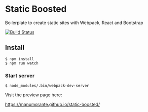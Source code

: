 # Static Boosted

Boilerplate to create static sites with Webpack, React and Bootstrap

[![Build Status](https://travis-ci.org/manumorante/static-boosted.svg?branch=master)](https://travis-ci.org/manumorante/static-boosted)

## Install

```
$ npm install
$ npm run watch
```

### Start server

```
$ node_modules/.bin/webpack-dev-server
```

Visit the preview page here:

https://manumorante.github.io/static-boosted/
